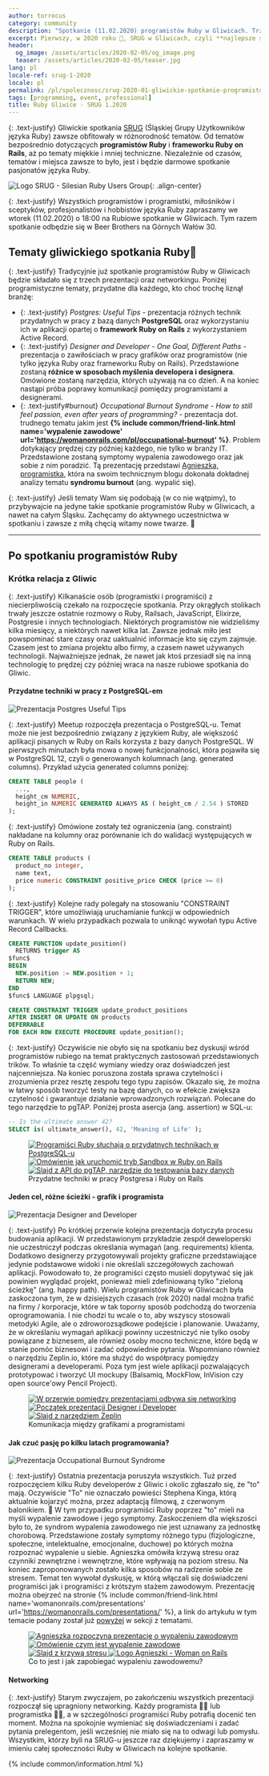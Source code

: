 ```yaml
---
author: torrocus
category: community
description: "Spotkanie (11.02.2020) programistów Ruby w Gliwicach. Trzy prezentacje: Porady o PostgreSQL, developer vs designer, wypalenie zawodowe."
excerpt: Pierwszy, w 2020 roku 🎉, SRUG w Gliwicach, czyli **najlepsze spotkanie programistów Ruby** 💻💎 na Śląsku. ⛏️
header:
  og_image: /assets/articles/2020-02-05/og_image.png
  teaser: /assets/articles/2020-02-05/teaser.jpg
lang: pl
locale-ref: srug-1-2020
locale: pl
permalink: /pl/spolecznosc/srug-2020-01-gliwickie-spotkanie-programistow-ruby/
tags: [programming, event, professional]
title: Ruby Gliwice - SRUG 1.2020
---
```


{: .text-justify}
Gliwickie spotkania
[SRUG](https://fractalsoft.org/pl/spolecznosc/srug)
(Śląskiej Grupy Użytkowników języka Ruby) zawsze obfitowały w różnorodność tematów.
Od tematów bezpośrednio dotyczących **programistów Ruby** i **frameworku Ruby on Rails**,
aż po tematy miękkie i mniej techniczne.
Niezależnie od czasów, tematów i miejsca zawsze to było, jest i będzie darmowe spotkanie pasjonatów języka Ruby.

![Logo SRUG - Silesian Ruby Users Group]({{site.url}}/assets/images/srug/srug-logo.png){: .align-center}


{: .text-justify}
Wszystkich programistów i programistki, miłośników i sceptyków, profesjonalistów i hobbistów języka Ruby zapraszamy we wtorek (11.02.2020) o 18:00 na Rubiowe spotkanie w Gliwicach.
Tym razem spotkanie odbędzie się w Beer Brothers na Górnych Wałów 30.


## Tematy gliwickiego spotkania Ruby💎

{: .text-justify}
Tradycyjnie już spotkanie programistów Ruby w Gliwicach będzie składało się z trzech prezentacji oraz networkingu.
Poniżej programistyczne tematy, przydatne dla każdego, kto choć trochę liznął branżę:

+ {: .text-justify} _Postgres: Useful Tips_ - prezentacja różnych technik przydatnych w pracy z bazą danych **PostgreSQL** oraz wykorzystaniu ich w aplikacji opartej o **framework Ruby on Rails** z wykorzystaniem Active Record.
+ {: .text-justify} _Designer and Developer - One Goal, Different Paths_ - prezentacja o zawiłościach w pracy grafików oraz programistów (nie tylko języka Ruby oraz frameworku Ruby on Rails).
  Przedstawione zostaną **różnice w sposobach myślenia developera i designera**.
  Omówione zostaną narzędzia, których używają na co dzień.
  A na koniec nastąpi próba poprawy komunikacji pomiędzy programistami a designerami.
+ {: .text-justify#burnout} _Occupational Burnout Syndrome - How to still feel passion, even
  after years of programming?_ - prezentacja dot. trudnego tematu jakim jest
  **{% include common/friend-link.html name='wypalenie zawodowe' url='https://womanonrails.com/pl/occupational-burnout' %}**.
  Problem dotykający prędzej czy później każdego, nie tylko w branży IT.
  Przedstawione zostaną symptomy wypalenia zawodowego oraz jak sobie z nim poradzić.
  Tą prezentację przedstawi [Agnieszka, programistka](https://fractalsoft.org/pl/zespol/womanonrails),
  która na swoim technicznym blogu dokonała dokładnej analizy tematu **syndromu burnout** (ang. wypalić się).

{: .text-justify}
Jeśli tematy Wam się podobają (w co nie wątpimy), to przybywajcie na jedyne takie spotkanie programistów Ruby w Gliwicach, a nawet na całym Śląsku.
Zachęcamy do aktywnego uczestnictwa w spotkaniu i zawsze z miłą chęcią witamy nowe twarze.
🎤

----

## Po spotkaniu programistów Ruby

### Krótka relacja z Gliwic

{: .text-justify}
Kilkanaście osób (programistki i programiści) z niecierpliwością czekało na rozpoczęcie spotkania.
Przy okrągłych stolikach trwały jeszcze ostatnie rozmowy o Ruby, Railsach, JavaScript, Elixirze, Postgresie i innych technologiach.
Niektórych programistów nie widzieliśmy kilka miesięcy, a niektórych nawet kilka lat.
Zawsze jednak miło jest powspominać stare czasy oraz uaktualnić informacje kto się czym zajmuje.
Czasem jest to zmiana projektu albo firmy, a czasem nawet używanych technologii.
Najważniejsze jednak, że nawet jak ktoś przesiadł się na inną technologię to prędzej czy później wraca na nasze rubiowe spotkania do Gliwic.


#### Przydatne techniki w pracy z PostgreSQL-em

![Prezentacja Postgres Useful Tips](/assets/articles/2020-02-05/postgres-useful-tips.jpg)

{: .text-justify}
Meetup rozpoczęła prezentacja o PostgreSQL-u.
Temat może nie jest bezpośrednio związany z językiem Ruby, ale większość aplikacji pisanych w Ruby on Rails korzysta z bazy danych PostgreSQL.
W pierwszych minutach była mowa o nowej funkcjonalności, która pojawiła się w PostgreSQL 12, czyli o generowanych kolumnach (ang. generated columns).
Przykład użycia generated columns poniżej:

```sql
CREATE TABLE people (
  ...,
  height_cm NUMERIC,
  height_in NUMERIC GENERATED ALWAYS AS ( height_cm / 2.54 ) STORED
);
```

{: .text-justify}
Omówione zostały też ograniczenia (ang. constraint) nakładane na kolumny oraz porównanie ich do walidacji występujących w Ruby on Rails.

```sql
CREATE TABLE products (
  product_no integer,
  name text,
  price numeric CONSTRAINT positive_price CHECK (price >= 0)
);
```

{: .text-justify}
Kolejne rady polegały na stosowaniu "CONSTRAINT TRIGGER",
które umożliwiają uruchamianie funkcji w odpowiednich warunkach.
W wielu przypadkach pozwala to uniknąć wywołań typu Active Record Callbacks.

```sql
CREATE FUNCTION update_position()
  RETURNS trigger AS
$func$
BEGIN
  NEW.position := NEW.position + 1;
  RETURN NEW;
END
$func$ LANGUAGE plpgsql;

CREATE CONSTRAINT TRIGGER update_product_positions
AFTER INSERT OR UPDATE ON products
DEFERRABLE
FOR EACH ROW EXECUTE PROCEDURE update_position();
```

{: .text-justify}
Oczywiście nie obyło się na spotkaniu bez dyskusji wśród programistów rubiego na temat praktycznych zastosowań przedstawionych trików.
To właśnie ta część wymiany wiedzy oraz doświadczeń jest najcenniejsza.
Na koniec poruszona została sprawa czytelności i zrozumienia przez resztę zespołu tego typu zapisów.
Okazało się, że można w łatwy sposób tworzyć testy na bazę danych,
co w efekcie zwiększa czytelność i gwarantuje działanie wprowadzonych rozwiązań.
Polecane do tego narzędzie to pgTAP.
Poniżej prosta asercja (ang. assertion) w SQL-u:

```sql
-- Is the ultimate answer 42?
SELECT is( ultimate_answer(), 42, 'Meaning of Life' );
```

<figure class='third'>
  <a href='/assets/gallery/2020-02-11-srug/01-programisci-ruby-sluchaja-prezentacji.jpg'
     title=''>
    <img src='/assets/gallery/2020-02-11-srug/thumbs/01-programisci-ruby-sluchaja-prezentacji.jpg'
         alt='Programiści Ruby słuchają o przydatnych technikach w PostgreSQL-u'>
  </a>
  <a href='/assets/gallery/2020-02-11-srug/02-sandbox-w-railsach.jpg'
     title=''>
    <img src='/assets/gallery/2020-02-11-srug/thumbs/02-sandbox-w-railsach.jpg'
         alt='Omówienie jak uruchomić tryb Sandbox w Ruby on Rails'>
  </a>
  <a href='/assets/gallery/2020-02-11-srug/03-pgtap-do-testowania-postgresa.jpg'
     title=''>
    <img src='/assets/gallery/2020-02-11-srug/thumbs/03-pgtap-do-testowania-postgresa.jpg'
         alt='Slajd z API do pgTAP, narzędzie do testowania bazy danych'>
  </a>

  <figcaption>
    Przydatne techniki w pracy Postgresa i Ruby on Rails
  </figcaption>
</figure>


#### Jeden cel, różne ścieżki - grafik i programista

![Prezentacja Designer and Developer](/assets/articles/2020-02-05/designer-and-developer.jpg)

{: .text-justify}
Po krótkiej przerwie kolejna prezentacja dotyczyła procesu budowania aplikacji.
W przedstawionym przykładzie zespół deweloperski nie uczestniczył podczas określania wymagań (ang. requirements) klienta.
Dodatkowo designerzy przygotowywali projekty graficzne przedstawiające jedynie podstawowe widoki i nie określali szczegółowych zachowań aplikacji.
Powodowało to, że programiści często musieli dopytywać się jak powinien wyglądać projekt, ponieważ mieli zdefiniowaną tylko "zieloną ścieżkę" (ang. happy path).
Wielu programistów Ruby w Gliwicach była zaskoczona tym, że w dzisiejszych czasach (rok 2020) nadal można trafić na firmy / korporacje, które w tak toporny sposób podchodzą do tworzenia oprogramowania.
I nie chodzi tu wcale o to, aby wszyscy stosowali metodyki Agile, ale o zdroworozsądkowe podejście i planowanie.
Uważamy, że w określaniu wymagań aplikacji powinny uczestniczyć nie tylko osoby powiązane z biznesem, ale również osoby mocno techniczne, które będą w stanie pomóc biznesowi i zadać odpowiednie pytania.
Wspomniano również o narzędziu Zeplin.io, które ma służyć do współpracy pomiędzy designerami a developerami.
Poza tym jest wiele aplikacji pozwalających prototypować i tworzyć UI mockupy (Balsamiq, MockFlow, InVision czy open source'owy Pencil Project).

<figure class='third'>
  <a href='/assets/gallery/2020-02-11-srug/04-networking-na-srugu.jpg'
     title=''>
    <img src='/assets/gallery/2020-02-11-srug/thumbs/04-networking-na-srugu.jpg'
         alt='W przerwie pomiędzy prezentacjami odbywa się networking'>
  </a>
  <a href='/assets/gallery/2020-02-11-srug/05-designer-vs-developer.jpg'
     title=''>
    <img src='/assets/gallery/2020-02-11-srug/thumbs/05-designer-vs-developer.jpg'
         alt='Początek prezentacji Designer i Developer'>
  </a>
  <a href='/assets/gallery/2020-02-11-srug/06-narzedzie-zeplin.jpg'
     title=''>
    <img src='/assets/gallery/2020-02-11-srug/thumbs/06-narzedzie-zeplin.jpg'
         alt='Slajd z narzędziem Zeplin'>
  </a>

  <figcaption>
    Komunikacja między grafikami a programistami
  </figcaption>
</figure>


#### Jak czuć pasję po kilku latach programowania?

![Prezentacja Occupational Burnout Syndrome](/assets/articles/2020-02-05/occupational-burnout-syndrome.jpg)

{: .text-justify}
Ostatnia prezentacja poruszyła wszystkich.
Tuż przed rozpoczęciem kilku Ruby developerów z Gliwic i okolic zgłaszało się, że "to" mają.
Oczywiście "To" nie oznaczało powieści Stephena Kinga,
którą aktualnie kojarzyć można,
przez adaptacją filmową,
z czerwonym balonikiem.
🎈
W tym przypadku programiści Ruby poprzez "to" mieli na myśli wypalenie zawodowe i jego symptomy.
Zaskoczeniem dla większości było to, że syndrom wypalenia zawodowego nie jest uznawany za jednostkę chorobową.
Przedstawione zostały symptomy różnego typu (fizjologiczne, społeczne, intelektualne, emocjonalne, duchowe) po których można rozpoznać wypalenie u siebie.
Agnieszka omówiła krzywą stresu oraz czynniki zewnętrzne i wewnętrzne, które wpływają na poziom stresu.
Na koniec zaproponowanych zostało kilka sposobów na radzenie sobie ze stresem.
Temat ten wywołał dyskusję, w którą włączali się doświadczeni programiści jak i programiści z krótszym stażem zawodowym.
Prezentację można obejrzeć na stronie
{% include common/friend-link.html name='womanonrails.com/presentations' url='https://womanonrails.com/presentations/' %},
a link do artykułu w tym temacie podany został już <a href="#burnout">powyżej</a> w sekcji z tematami.

<figure class='third'>
  <a href='/assets/gallery/2020-02-11-srug/07-prezentacja-o-wypaleniu-zawodowym.jpg'
     title=''>
    <img src='/assets/gallery/2020-02-11-srug/thumbs/07-prezentacja-o-wypaleniu-zawodowym.jpg'
         alt='Agnieszka rozpoczyna prezentację o wypaleniu zawodowym'>
  </a>
  <a href='/assets/gallery/2020-02-11-srug/08-co-to-jest-wypalenie.jpg'
     title=''>
    <img src='/assets/gallery/2020-02-11-srug/thumbs/08-co-to-jest-wypalenie.jpg'
         alt='Omówienie czym jest wypalenie zawodowe'>
  </a>
  <a href='/assets/gallery/2020-02-11-srug/09-krzywa-stresu.jpg'
     title=''>
    <img src='/assets/gallery/2020-02-11-srug/thumbs/09-krzywa-stresu.jpg'
         alt='Slajd z krzywą stresu'>
  </a>
  <a href='/assets/gallery/2020-02-11-srug/10-woman-on-rails.jpg'
     title=''>
    <img src='/assets/gallery/2020-02-11-srug/thumbs/10-woman-on-rails.jpg'
         alt='Logo Agnieszki - Woman on Rails'>
  </a>

  <figcaption>
    Co to jest i jak zapobiegać wypaleniu zawodowemu?
  </figcaption>
</figure>


#### Networking

{: .text-justify}
Starym zwyczajem, po zakończeniu wszystkich prezentacji rozpoczął się upragniony networking.
Każdy programista
👨‍💻
lub programistka
👩‍💻,
a w szczególności programiści Ruby potrafią docenić ten moment.
Można na spokojnie wymieniać się doświadczeniami i zadać pytania prelegentom,
jeśli wcześniej nie miało się na to odwagi lub pomysłu.
Wszystkim, którzy byli na SRUG-u jeszcze raz dziękujemy i zapraszamy w imieniu całej społeczności Ruby w Gliwicach na kolejne spotkanie.

{% include common/information.html %}
